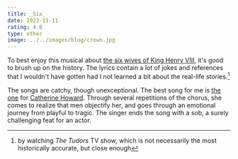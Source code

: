 ```yaml
---
title: _Six_
date: 2023-11-11
rating: 4.0
type: other
image: ../../images/blog/crown.jpg
---
```


To best enjoy this musical about [the six wives of King Henry VIII](https://en.wikipedia.org/wiki/Wives_of_Henry_VIII), it's good to brush up on the history. The lyrics contain a lot of jokes and references that I wouldn't have gotten had I not learned a bit about the real-life stories.[^1]

The songs are catchy, though unexceptional. The best song for me is [the one](https://www.youtube.com/watch?v=ao1F_8BoMlk) for [Catherine Howard](https://en.wikipedia.org/wiki/Catherine_Howard). Through several repetitions of the chorus, she comes to realize that men objectify her, and goes through an emotional journey from playful to tragic. The singer ends the song with a sob, a surely challenging feat for an actor.

[^1]: by watching _The Tudors_ TV show, which is not necessarily the most historically accurate, but close enough
